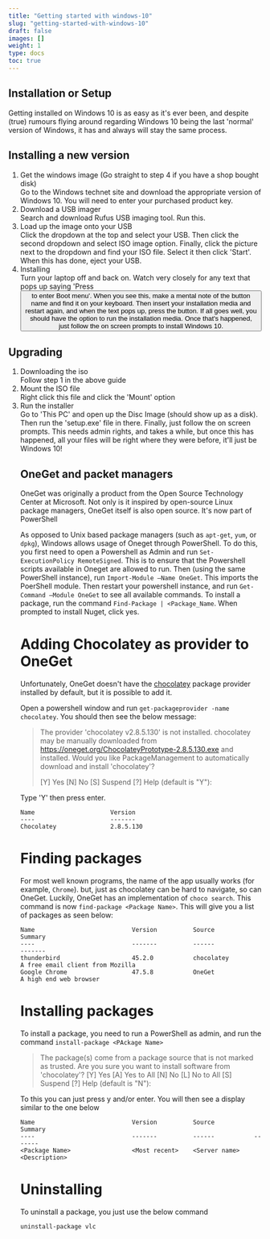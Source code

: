```yaml
---
title: "Getting started with windows-10"
slug: "getting-started-with-windows-10"
draft: false
images: []
weight: 1
type: docs
toc: true
---
```


## Installation or Setup
Getting installed on Windows 10 is as easy as it's ever been, and despite (true) rumours flying around regarding Windows 10 being the last 'normal' version of Windows, it has and always will stay the same process.

<h2>Installing a new version</h2>
<ol>
<li>Get the windows image (Go straight to step 4 if you have a shop bought disk)</li>
Go to the Windows technet site and download the appropriate version of Windows 10. You will need to enter your purchased product key.
<li>Download a USB imager</li>
Search and download Rufus USB imaging tool. Run this.
<li>Load up the image onto your USB</li>
Click the dropdown at the top and select your USB. Then click the second dropdown and select ISO image option. Finally, click the picture next to the dropdown and find your ISO file. Select it then click 'Start'. When this has done, eject your USB.
<li>Installing</li>
Turn your laptop off and back on. Watch very closely for any text that pops up saying 'Press <button> to enter Boot menu'. When you see this, make a mental note of the button name and find it on your keyboard. Then insert your installation media and restart again, and when the text pops up, press the button. If all goes well, you should have the option to run the installation media. Once that's happened, just follow the on screen prompts to install Windows 10.
</ol>
<h2>Upgrading</h2>
<ol>
<li>Downloading the iso</li>
Follow step 1 in the above guide
<li>Mount the ISO file</li>
Right click this file and click the 'Mount' option
<li>Run the installer</li>
Go to 'This PC' and open up the Disc Image (should show up as a disk). Then run the 'setup.exe' file in there. Finally, just follow the on screen prompts. This needs admin rights, and takes a while, but once this has happened, all your files will be right where they were before, it'll just be Windows 10!

## OneGet and packet managers
OneGet was originally a product from the Open Source Technology Center at Microsoft. Not only is it inspired by open-source Linux package managers, OneGet itself is also open source. It's now part of PowerShell

As opposed to Unix based package managers (such as `apt-get`, `yum`, or `dpkg`), Windows allows usage of Oneget through PowerShell. To do this, you first need to open a Powershell as Admin and run `Set-ExecutionPolicy RemoteSigned`. This is to ensure that the Powershell scripts available in Oneget are allowed to run. Then (using the same PowerShell instance), run `Import-Module –Name OneGet`. This imports the PoerShell module. Then restart your powershell instance, and run `Get-Command –Module OneGet` to see all available commands. To install a package, run the command `Find-Package | <Package_Name`. When prompted to install Nuget, click yes.

# Adding Chocolatey as provider to OneGet

Unfortunately, OneGet doesn't have the [chocolatey](https://chocolatey.org/) package provider installed by default, but it is possible to add it.

Open a powershell window and run `get-packageprovider -name chocolatey`. You should then see the below message:

> The provider 'chocolatey v2.8.5.130' is not installed. chocolatey may
> be manually downloaded from https://oneget.org/ChocolateyPrototype-2.8.5.130.exe and
> installed. Would you like PackageManagement to automatically download
> and install 'chocolatey'?
> 
> [Y] Yes  [N] No  [S] Suspend  [?] Help (default is "Y"):
> 
> 
Type 'Y' then press enter.

    Name                     Version          
    ----                     -------           
    Chocolatey               2.8.5.130

     

# Finding packages

For most well known programs, the name of the app usually works (for example, `Chrome`). but, just as chocolatey can be hard to navigate, so can OneGet. Luckily, OneGet has an implementation of `choco search`. This command is now `find-package <Package Name>`. This will give you a list of packages as seen below:

    Name                           Version          Source                         Summary
    ----                           -------          ------                         -------
    thunderbird                    45.2.0           chocolatey                     A free email client from Mozilla
    Google Chrome                  47.5.8           OneGet                         A high end web browser


# Installing packages
To install a package, you need to run a PowerShell as admin, and run the command `install-package <PAckage Name>`

> The package(s) come from a package source that is not marked as
> trusted. Are you sure you want to install software from 'chocolatey'?
> [Y] Yes  [A] Yes to All  [N] No  [L] No to All  [S] Suspend  [?] Help
> (default is "N"):

To this you can just press y and/or enter. You will then see a display similar to the one below

    
    Name                           Version          Source           Summary
    ----                           -------          ------           -------
    <Package Name>                 <Most recent>    <Server name>    <Description>

# Uninstalling

To uninstall a package, you just use the below command

    uninstall-package vlc

